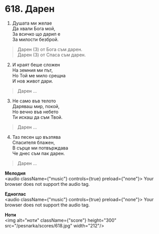 # 618. Дарен

1. Душата ми желае  
Да хвали Бога мой,  
За всичко що дарил е  
За милости безброй.  

> Дарен (3) от Бога съм дарен.  
> Дарен (3) от Спаса съм дарен.  

2. И краят беше сложен  
На земния ми път,  
Но Той ме мило срещна  
И нов живот дари.  

> Дарен ...  

3. Не само във телото  
Даряваш мир, покой,  
Но вечно във небето  
Ти искаш да съм Твой.  

> Дарен ...  

4. Таз песен що възпява  
Спасителя блажен,  
В сърце ми потвърждава  
Че днес съм пак дарен.  

> Дарен ...

**Мелодия**  
<audio className={"music"} controls={true} preload={"none"}>
    <source src="/pesnarka/mp3/618.mp3" type="audio/mpeg"/>
    Your browser does not support the audio tag.
</audio>

**Едноглас**  
<audio className={"music"} controls={true} preload={"none"}>
    <source src="/pesnarka/transp/618.mp3" type="audio/mpeg"/>
    Your browser does not support the audio tag.
</audio>

**Ноти**  
<img alt="ноти" className={"score"} height="300" src="/pesnarka/scores/618.jpg" width="212"/>
